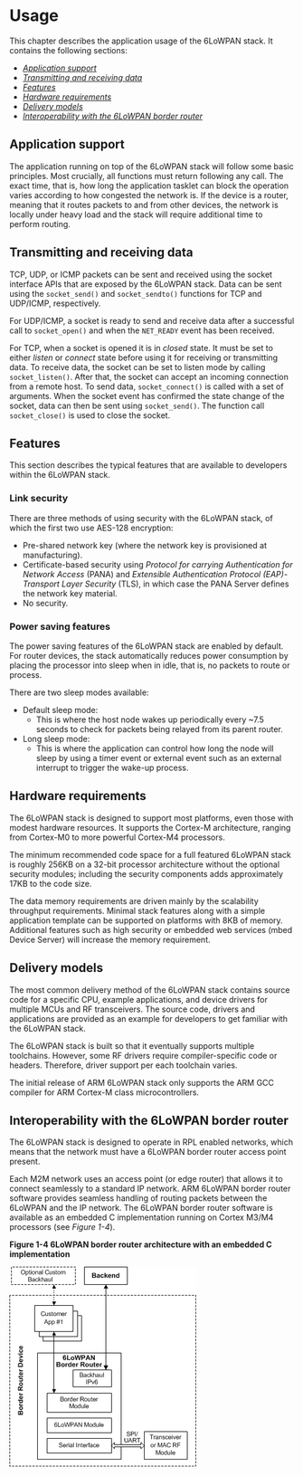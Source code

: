 Usage
=====

This chapter describes the application usage of the 6LoWPAN stack. It contains the following sections:

- [_Application support_](#application-support)
- [_Transmitting and receiving data_](#transmitting-and-receiving-data)
- [_Features_](#features)
- [_Hardware requirements_](#hardware-requirements)
- [_Delivery models_](#delivery-models)
- [_Interoperability with the 6LoWPAN border router_](#interoperability-with-the-6lowpan-border-router)

## Application support

The application running on top of the 6LoWPAN stack will follow some basic principles. Most crucially, all functions must return following any call. The exact time, that is, how long the application tasklet can block the operation varies according to how congested the network is. If the device is a router, meaning that it routes packets to and from other devices, the network is locally under heavy load and the stack will require additional time to perform routing.

## Transmitting and receiving data

TCP, UDP, or ICMP packets can be sent and received using the socket interface APIs that are exposed by the 6LoWPAN stack. Data can be sent using the `socket_send()` and `socket_sendto()` functions for TCP and UDP/ICMP, respectively.

For UDP/ICMP, a socket is ready to send and receive data after a successful call to `socket_open()` and when the `NET_READY` event has been received.

For TCP, when a socket is opened it is in _closed_ state. It must be set to either _listen_ or _connect_ state before using it for receiving or transmitting data. To receive data, the socket can be set to listen mode by calling `socket_listen()`. After that, the socket can accept an incoming connection from a remote host. To send data, `socket_connect()` is called with a set of arguments. When the socket event has confirmed the state change of the socket, data can then be sent using `socket_send()`. The function call `socket_close()` is used to close the socket.

## Features

This section describes the typical features that are available to developers within the 6LoWPAN stack.

### Link security

There are three methods of using security with the 6LoWPAN stack, of which the first two use AES-128 encryption:

- Pre-shared network key (where the network key is provisioned at manufacturing).
- Certificate-based security using _Protocol for carrying Authentication for Network Access_ (PANA) and _Extensible Authentication Protocol (EAP)-Transport Layer Security_ (TLS), in which case the PANA Server defines the network key material.
- No security.

### Power saving features

The power saving features of the 6LoWPAN stack are enabled by default. For router devices, the stack automatically reduces power consumption by placing the processor into sleep when in idle, that is, no packets to route or process.

There are two sleep modes available:

- Default sleep mode:
	* This is where the host node wakes up periodically every ~7.5 seconds to check for packets being relayed from its parent router.
- Long sleep mode:
	* This is where the application can control how long the node will sleep by using a timer event or external event such as an external interrupt to trigger the wake-up process.

## Hardware requirements

The 6LoWPAN stack is designed to support most platforms, even those with modest hardware resources. It supports the Cortex-M architecture, ranging from Cortex-M0 to more powerful Cortex-M4 processors.

The minimum recommended code space for a full featured 6LoWPAN stack is roughly 256KB on a 32-bit processor architecture without the optional security modules; including the security components adds approximately 17KB to the code size.

The data memory requirements are driven mainly by the scalability throughput requirements. Minimal stack features along with a simple application template can be supported on platforms with 8KB of memory. Additional features such as high security or embedded web services (mbed Device Server) will increase the memory requirement.

## Delivery models

The most common delivery method of the 6LoWPAN stack contains source code for a specific CPU, example applications, and device drivers for multiple MCUs and RF transceivers. The source code, drivers and applications are provided as an example for developers to get familiar with the 6LoWPAN stack.

The 6LoWPAN stack is built so that it eventually supports multiple toolchains. However, some RF drivers require compiler-specific code or headers. Therefore, driver support per each toolchain varies.

The initial release of ARM 6LoWPAN stack only supports the ARM GCC compiler for ARM Cortex-M class microcontrollers.

## Interoperability with the 6LoWPAN border router

The 6LoWPAN stack is designed to operate in RPL enabled networks, which means that the network must have a 6LoWPAN border router access point present.

Each M2M network uses an access point (or edge router) that allows it to connect seamlessly to a standard IP network. ARM 6LoWPAN border router software provides seamless handling of routing packets between the 6LoWPAN and the IP network. The 6LoWPAN border router software is available as an embedded C implementation running on Cortex M3/M4 processors (see _Figure 1-4_).

**Figure 1-4 6LoWPAN border router architecture with an embedded C implementation**

![img 1](img/6lowpan_border_router_embedded_C_architecture.png)

